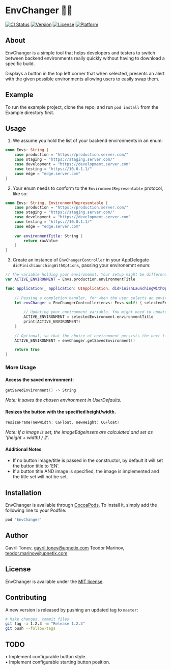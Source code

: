 # EnvChanger 🧙‍♂️

[![CI Status](https://travis-ci.org/upnetix/EnvChanger.svg?branch=master?style=flat)](https://travis-ci.org/upnetix/EnvChanger/)
[![Version](https://img.shields.io/cocoapods/v/EnvChanger.svg?style=flat)](https://cocoapods.org/pods/EnvChanger)
[![License](https://img.shields.io/cocoapods/l/EnvChanger.svg?style=flat)](https://cocoapods.org/pods/EnvChanger)
[![Platform](https://img.shields.io/cocoapods/p/EnvChanger.svg?style=flat)](https://cocoapods.org/pods/EnvChanger)

## About

EnvChanger is a simple tool that helps developers and testers to switch between backend environments really quickly without having to download a specific build.

Displays a button in the top left corner that when selected, presents an alert with the given possible environments
allowing users to easily swap them.

## Example

To run the example project, clone the repo, and run `pod install` from the Example directory first.

## Usage 

1. We assume you hold the list of your backend environments in an enum:

```swift
enum Envs: String {
    case production = "https://production.server.com/"
    case staging = "https://staging.server.com/"
    case development = "https://development.server.com"
    case testing = "https://10.0.1.1/"
    case edge = "edge.server.com"
}
```

2. Your enum needs to conform to the `EnvironmentRepresentable` protocol, like so:

```swift
enum Envs: String, EnvironmentRepresentable {
    case production = "https://production.server.com/"
    case staging = "https://staging.server.com/"
    case development = "https://development.server.com"
    case testing = "https://10.0.1.1/"
    case edge = "edge.server.com"
    
    var environmentTitle: String {
        return rawValue
    }
}
```

3. Create an instance of `EnvChangerController` in your AppDelegate `didFinishLaunchingWithOptions`, passing your environemnt enum:

```swift
// The variable holding your environemnt. Your setup might be different
var ACTIVE_ENVIRONMENT = Envs.production.environmentTitle

func application(_ application: UIApplication, didFinishLaunchingWithOptions launchOptions: [UIApplicationLaunchOptionsKey: Any]?) -> Bool {
    
    // Passing a completion handler, for when the user selects an environment
    let envChanger = EnvChangerController(envs: Envs.self) { selectedEnvironment in
        
        // Updating your environment variable. You might need to update your networking service as well.
        ACTIVE_ENVIRONMENT = selectedEnvironment.environmentTitle
        print(ACTIVE_ENVIRONMENT)
    }
    
    // Optional, so that the choice of environment persists the next time you start your app
    ACTIVE_ENVIRONMENT = envChanger.getSavedEnvironment()

    return true
}
```

### More Usage

#### Access the saved environment:

```swift
getSavedEnvironment() -> String  
```
 *Note: It saves the chosen environment in UserDefaults.*

#### Resizes the button with the specified height/width.
```swift
resizeFrame(newWidth: CGFloat, newHeight: CGFloat)  
```  
*Note: If a image is set, the imageEdgeInsets are calculated and set as '(height + width) / 2'.*

#### Additional Notes
- If no button image/title is passed in the constructor, by default it will set the button title to 'EN'.  
- If a button title AND image is specified, the image is implemented and the title set will not be set. 

## Installation

EnvChanger is available through [CocoaPods](https://cocoapods.org). To install
it, simply add the following line to your Podfile:

```ruby
pod 'EnvChanger'
```

## Author

Gavril Tonev, gavril.tonev@upnetix.com
Teodor Marinov, teodor.marinov@upnetix.com

## License

EnvChanger is available under the [MIT license](LICENSE).

## Contributing

A new version is released by pushing an updated tag to `master`:

```bash
# Make changes, commit files
git tag -a 1.2.3 -m "Release 1.2.3"
git push --follow-tags
```

## TODO

• Implement configurable button style.  
• Implement configurable starting button position.